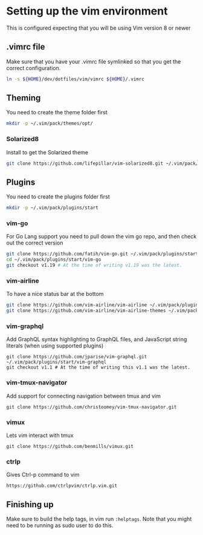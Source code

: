 # Setting up the vim environment

This is configured expecting that you will be using Vim version 8 or newer

## .vimrc file

Make sure that you have your .vimrc file symlinked so that you get the correct configuration.
```sh
ln -s ${HOME}/dev/dotfiles/vim/vimrc ${HOME}/.vimrc
```

## Theming

You need to create the theme folder first
```sh
mkdir -p ~/.vim/pack/themes/opt/
```

### Solarized8

Install to get the Solarized theme
```sh
git clone https://github.com/lifepillar/vim-solarized8.git ~/.vim/pack/themes/opt/solarized8
```


## Plugins

You need to create the plugins folder first
```sh
mkdir -p ~/.vim/pack/plugins/start
```

### vim-go

For Go Lang support you need to pull down the vim go repo, and then check out the correct version

```sh
git clone https://github.com/fatih/vim-go.git ~/.vim/pack/plugins/start/vim-go
cd ~/.vim/pack/plugins/start/vim-go
git checkout v1.19 # At the time of writing v1.19 was the latest.
```

### vim-airline

To have a nice status bar at the bottom

```sh
git clone https://github.com/vim-airline/vim-airline ~/.vim/pack/plugins/start/vim-airline
git clone https://github.com/vim-airline/vim-airline-themes ~/.vim/pack/plugins/start/vim-airline-themes
```

### vim-graphql

Add GraphQL syntax highlighting to GraphQL files, and JavaScript string literals (when using
supported plugins)

```
git clone https://github.com/jparise/vim-graphql.git ~/.vim/pack/plugins/start/vim-graphql
git checkout v1.1 # At the time of writing this v1.1 was the latest.
```

### vim-tmux-navigator

Add support for connecting navigation between tmux and vim
```
git clone https://github.com/christoomey/vim-tmux-navigator.git
```

### vimux

Lets vim interact with tmux
```
git clone https://github.com/benmills/vimux.git
```

### ctrlp

Gives Ctrl-p command to vim
```
https://github.com/ctrlpvim/ctrlp.vim.git
```

## Finishing up

Make sure to build the help tags, in vim run `:helptags`.  Note that you might need to be running
as sudo user to do this.

